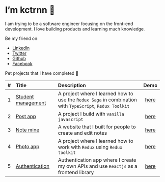# I’m kctrnn 👋

I am trying to be a software engineer focusing on the front-end development. I love building products and learning much knowledge.

Be my friend on

- [LinkedIn](https://www.linkedin.com/in/kctrnn/)
- [Twitter](https://twitter.com/kctrnn)
- [Github](https://github.com/kctrnn)
- [Facebook](https://www.facebook.com/kctrnn/)

Pet projects that I have completed 🚀

|  #  | Title                                                      | Description                                                                                             |                         Demo                          |
| :-: | :--------------------------------------------------------- | :------------------------------------------------------------------------------------------------------ | :---------------------------------------------------: |
|  1  | [Student management](https://github.com/kctrnn/learn-saga) | A project where I learned how to use the `Redux Saga` in combination with `TypeScript`, `Redux Toolkit` | [here](https://student-management-kctrnn.netlify.app) |
|  2  | [Post app](https://github.com/kctrnn/post-app-js)          | A project I build with `vanilla javascript`                                                             |     [here](https://kctrnn.github.io/post-app-js)      |
|  3  | [Note mine](https://github.com/kctrnn/note-mine)           | A website that I built for people to create and edit notes                                              |         [here](https://notemine.netlify.app)          |
|  4  | [Photo app](https://github.com/kctrnn/photo-app)           | A project where I learned how to work with `Redux` using `Redux toolkit`                                |     [here](https://photo-app-kctrnn.netlify.app)      |
|  5  | [Authentication]()                                         | Authentication app where I create my own APIs and use `Reactjs` as a frontend library                   |  [here](https://authentication-kctrnn.netlify.app/)   |

<!-- ![Top Langs](https://github-readme-stats.vercel.app/api/top-langs/?username=kctrnn) -->

<!-- ![kctrnn's GitHub stats](https://github-readme-stats.vercel.app/api?username=kctrnn&show_icons=true) -->
